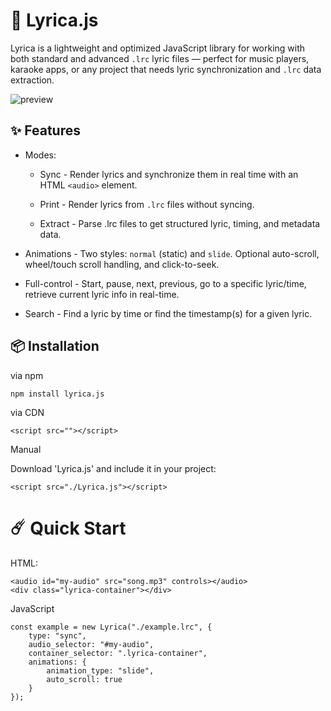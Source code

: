 # 🎵 Lyrica.js
Lyrica is a lightweight and optimized JavaScript library for working with both standard and advanced `.lrc` lyric files — perfect for music players, karaoke apps, or any project that needs lyric synchronization and `.lrc` data extraction.

![preview](https://github.com/user-attachments/assets/3f9ba634-4e7e-432e-9863-c7f9bd199531)
## ✨ Features
* Modes:
    * Sync - Render lyrics and synchronize them in real time with an HTML `<audio>` element.

    * Print - Render lyrics from `.lrc` files without syncing.

    * Extract - Parse .lrc files to get structured lyric, timing, and metadata data.

* Animations - Two styles: `normal` (static) and `slide`. Optional auto-scroll, wheel/touch scroll handling, and click-to-seek.

* Full-control - Start, pause, next, previous, go to a specific lyric/time, retrieve current lyric info in real-time.

* Search - Find a lyric by time or find the timestamp(s) for a given lyric.

## 📦 Installation
via npm
```
npm install lyrica.js
```
via CDN
```
<script src=""></script>
```
Manual

Download 'Lyrica.js' and include it in your project:
```
<script src="./Lyrica.js"></script>
```

# ☄️ Quick Start
HTML:
```
<audio id="my-audio" src="song.mp3" controls></audio>
<div class="lyrica-container"></div>
```
JavaScript
```
const example = new Lyrica("./example.lrc", {
    type: "sync",
    audio_selector: "#my-audio",
    container_selector: ".lyrica-container",
    animations: {
        animation_type: "slide",
        auto_scroll: true
    }
});
```
